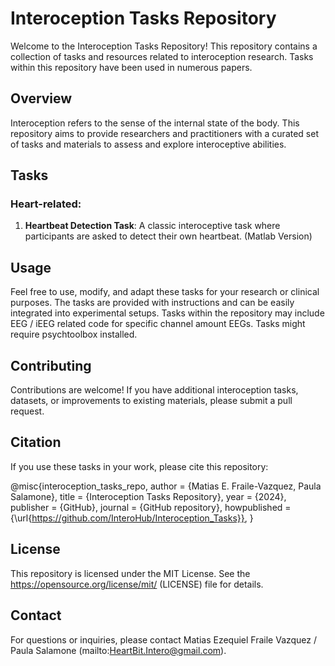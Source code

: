 # Interoception Tasks Repository

Welcome to the Interoception Tasks Repository! This repository contains a collection of tasks and resources related to interoception research. Tasks within this repository have been used in numerous papers.

## Overview

Interoception refers to the sense of the internal state of the body. This repository aims to provide researchers and practitioners with a curated set of tasks and materials to assess and explore interoceptive abilities.

## Tasks
### Heart-related:
1. **Heartbeat Detection Task**: A classic interoceptive task where participants are asked to detect their own heartbeat. (Matlab Version)

## Usage

Feel free to use, modify, and adapt these tasks for your research or clinical purposes. The tasks are provided with instructions and can be easily integrated into experimental setups.
Tasks within the repository may include EEG / iEEG related code for specific channel amount EEGs.
Tasks might require psychtoolbox installed.

## Contributing

Contributions are welcome! If you have additional interoception tasks, datasets, or improvements to existing materials, please submit a pull request.

## Citation

If you use these tasks in your work, please cite this repository:

@misc{interoception_tasks_repo,
author = {Matias E. Fraile-Vazquez, Paula Salamone},
title = {Interoception Tasks Repository},
year = {2024},
publisher = {GitHub},
journal = {GitHub repository},
howpublished = {\url{https://github.com/InteroHub/Interoception_Tasks}},
}

## License

This repository is licensed under the MIT License. See the https://opensource.org/license/mit/ (LICENSE) file for details.

## Contact

For questions or inquiries, please contact Matias Ezequiel Fraile Vazquez / Paula Salamone (mailto:HeartBit.Intero@gmail.com).
